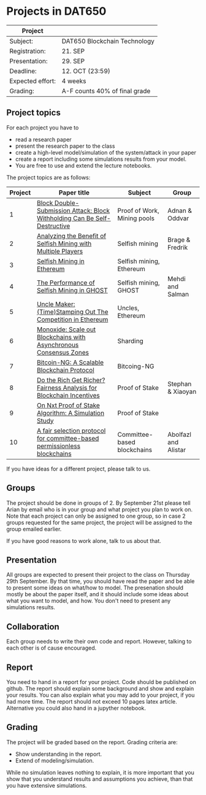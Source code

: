 # Projects in DAT650

| Project          |                              |
| ---------------- | ---------------------------- |
| Subject:         | DAT650 Blockchain Technology |
| Registration:    | 21. SEP                      |
| Presentation:    | 29. SEP                      |
| Deadline:        | 12. OCT (23:59)              |
| Expected effort: | 4 weeks                    |
| Grading:         | A-F counts 40% of final grade |

## Project topics

For each project you have to 
- read a research paper
- present the research paper to the class
- create a high-level model/simulation of the system/attack in your paper
- create a report including some simulations results from your model.
- You are free to use and extend the lecture notebooks. 

The project topics are as follows: 

| Project          | Paper title                                                                                                                                    | Subject                   |Group|
| ---------------- | -----------------------------------------------------------------------------------------------------------------------------------------------|---------------------------|---|
| 1                | [Block Double-Submission Attack: Block Withholding Can Be Self-Destructive](https://arxiv.org/pdf/2208.05425.pdf)                              |Proof of Work, Mining pools|Adnan & Oddvar|
| 2                | [Analyzing the Benefit of Selfish Mining with Multiple Players](https://ieeexplore.ieee.org/stamp/stamp.jsp?arnumber=9284674)                  |Selfish mining             |Brage & Fredrik|
| 3                | [Selfish Mining in Ethereum](https://ieeexplore.ieee.org/abstract/document/8884917)                                                            |Selfish mining, Ethereum   | |
| 4                | [The Performance of Selfish Mining in GHOST ](http://www.tcse.cn/~wsdou/papers/2021-trustcom-ghost.pdf)                                        |Selfish mining, GHOST      |Mehdi and Salman|
| 5                | [Uncle Maker: (Time)Stamping Out The Competition in Ethereum ](https://eprint.iacr.org/2022/1020.pdf)                                          |Uncles, Ethereum           | |
| 6                | [Monoxide: Scale out Blockchains with Asynchronous Consensus Zones ](https://www.usenix.org/system/files/nsdi19-wang-jiaping.pdf)              |Sharding                   | |
| 7                | [Bitcoin-NG: A Scalable Blockchain Protocol](https://www.usenix.org/system/files/conference/nsdi16/nsdi16-paper-eyal.pdf)                      |Bitcoing-NG                |                   |
| 8                | [Do the Rich Get Richer? Fairness Analysis for Blockchain Incentives](https://dl.acm.org/doi/pdf/10.1145/3448016.3457285)                      |Proof of Stake             |Stephan & Xiaoyan|
| 9                | [On Nxt Proof of Stake Algorithm: A Simulation Study](https://ieeexplore.ieee.org/stamp/stamp.jsp?arnumber=9837462)                            |Proof of Stake             | |
| 10               | [A fair selection protocol for committee-based permissionless blockchains](https://www.sciencedirect.com/science/article/pii/S0167404820300055)|Committee-based blockchains|Abolfazl and Alistar|

If you have ideas for a different project, please talk to us.

## Groups

The project should be done in groups of 2.
By September 21st please tell Arian by email who is in your group and what project you plan to work on.
Note that each project can only be assigned to one group, so in case 2 groups requested for the same project, the project will be assigned to the group emailed earlier. 

If you have good reasons to work alone, talk to us about that.

## Presentation
All groups are expected to present their project to the class on Thursday 29th September.
By that time, you should have read the paper and be able to present some ideas on what/how to model.
The presenation should mostly be about the paper itself, and it should include some ideas about what you want to model, and how. You don't need to present any simulations results.

## Collaboration
Each group needs to write their own code and report. However, talking to each other is of cause encouraged.

## Report
You need to hand in a report for your project. 
Code should be published on github.
The report should explain some background and show and explain your results.
You can also explain what you may add to your project, if you had more time.
The report should not exceed 10 pages latex article.
Alternative you could also hand in a jupyther notebook.

## Grading
The project will be graded based on the report.
Grading criteria are:
* Show understanding in the report.
* Extend of modeling/simulation.

While no simulation leaves nothing to explain, it is more important that you show that you understand results and assumptions you achieve, than that you have extensive simulations.
